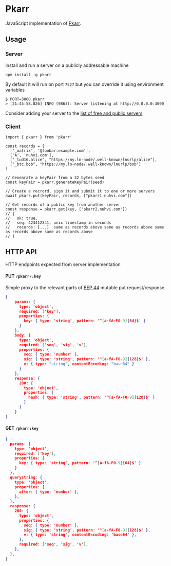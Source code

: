 # Pkarr

JavaScript implementation of [Pkarr](https://github.com/nuhvi/pkarr).

## Usage

### Server

Install and run a server on a publicly addressable machine

```
npm install -g pkarr
```

By default it will run on port `7527` but you can override it using environment variables

```
$ PORT=3000 pkarr
> [21:45:58.826] INFO (9863): Server listening at http://0.0.0.0:3000
```

Consider adding your server to the [list of free and public servers](../servers.txt)

### Client 

```
import { pkarr } from 'pkarr'

const records = [
  ['_matrix', '@foobar:example.com'],
  ['A', 'nuhvi.com'],
  ["_lud16.alice", "https://my.ln-node/.well-known/lnurlp/alice"],
  ["_btc.bob", "https://my.ln-node/.well-known/lnurlp/bob"]
]

// Genearate a keyPair from a 32 bytes seed
const keyPair = pkarr.generateKeyPair(seed)

// Create a recrord, sign it and submit it to one or more servers
await pkarr.put(keyPair, records, ["pkarr1.nuhvi.com"])

// Get records of a public key from another server
const response = pkarr.get(key, ["pkarr2.nuhvi.com"])
// { 
//   ok: true, 
//   seq: 423412341, unix timestamp in seconds
//   records: [...]  same as records above same as records above same as records above same as records above
// }
```

## HTTP API

HTTP endpoints expected from server implementation

#### PUT `/pkarr/:key`

Simple proxy to the relevant parts of [BEP 44](https://www.bittorrent.org/beps/bep_0044.html) mutable put request/response.

```json
{
    params: {
      type: 'object',
      required: ['key'],
      properties: {
        key: { type: 'string', pattern: '^[a-fA-F0-9]{64}$' }
      }
    },
    body: {
      type: 'object',
      required: ['seq', 'sig', 'v'],
      properties: {
        seq: { type: 'number' },
        sig: { type: 'string', pattern: '^[a-fA-F0-9]{128}$' },
        v: { type: "string", contentEncoding: "base64" }
      }
    },
    response: {
      200: {
        type: 'object',
        properties: {
          hash: { type: 'string', pattern: '^[a-fA-F0-9]{128}$' }
        }
      }
    }
}
```

#### GET `/pkarr:key`

```json
{
  params: {
    type: 'object',
    required: ['key'],
    properties: {
      key: { type: 'string', pattern: '^[a-fA-F0-9]{64}$' }
    }
  },
  querystring: {
    type: 'object',
    properties: {
      after: { type: 'number' },
    },
  },
  response: {
    200: {
      type: 'object',
      properties: {
        seq: { type: 'number' },
        sig: { type: 'string', pattern: '^[a-fA-F0-9]{128}$' },
        v: { type: 'string', contentEncoding: 'base64' },
      },
      required: ['seq', 'sig', 'v'],
    },
  },
}
```
